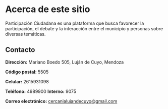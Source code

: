 # Acerca de este sitio

Participación Ciudadana es una plataforma que busca favorecer la participación, el debate y la interacción entre el municipio y personas sobre diversas temáticas.


## Contacto

**Dirección:** Mariano Boedo 505, Luján de Cuyo, Mendoza

**Código postal:** 5505

**Celular:** 2615931098

**Teléfono:** 4989900 **Interno:** 9075

**Correo electrónico:** [cercanialujandecuyo@gmail.com](mailto:cercanialujandecuyo@gmail.com)
​
